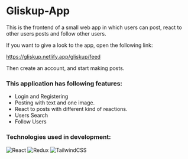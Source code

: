 # Gliskup-App

This is the frontend of a small web app in which users can post, react to other users posts and follow other users.

If you want to give a look to the app, open the following link:

https://gliskup.netlify.app/gliskup/feed

Then create an account, and start making posts.

### This application has following features:

- Login and Registering
- Posting with text and one image.
- React to posts with different kind of reactions.
- Users Search
- Follow Users

### Technologies used in development:

![React](https://img.shields.io/badge/react-%2320232a.svg?style=for-the-badge&logo=react&logoColor=%2361DAFB)
![Redux](https://img.shields.io/badge/redux-%23593d88.svg?style=for-the-badge&logo=redux&logoColor=white)
![TailwindCSS](https://img.shields.io/badge/tailwindcss-%2338B2AC.svg?style=for-the-badge&logo=tailwind-css&logoColor=white)
